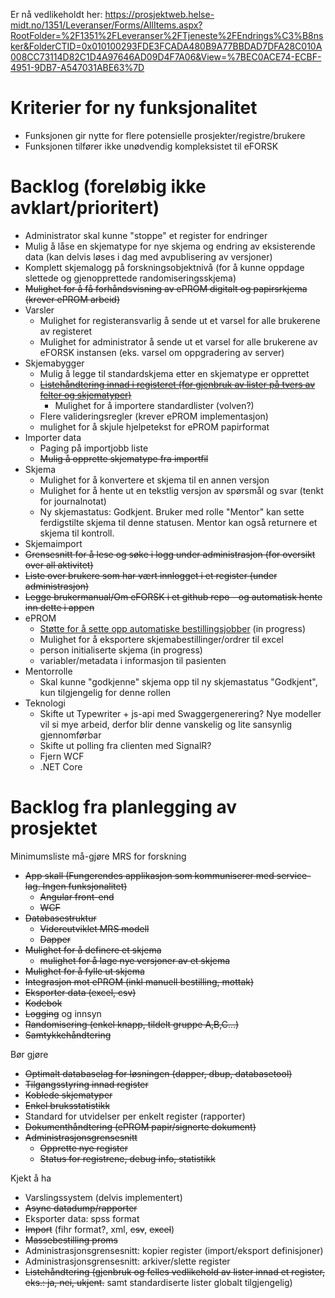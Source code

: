 Er nå vedlikeholdt her:
https://prosjektweb.helse-midt.no/1351/Leveranser/Forms/AllItems.aspx?RootFolder=%2F1351%2FLeveranser%2FTjeneste%2FEndrings%C3%B8nsker&FolderCTID=0x010100293FDE3FCADA480B9A77BBDAD7DFA28C010A008CC73114D82C1D4A97646AD09D4F7A06&View=%7BEC0ACE74-ECBF-4951-9DB7-A547031ABE63%7D

# Kriterier for ny funksjonalitet

- Funksjonen gir nytte for flere potensielle prosjekter/registre/brukere
- Funksjonen tilfører ikke unødvendig kompleksistet til eFORSK

# Backlog (foreløbig ikke avklart/prioritert)

- Administrator skal kunne "stoppe" et register for endringer
- Mulig å låse en skjematype for nye skjema og endring av eksisterende data (kan delvis løses i dag med avpublisering av versjoner)
- Komplett skjemalogg på forskningsobjektnivå (for å kunne oppdage slettede og gjenopprettede randomiseringsskjema)
- ~~Mulighet for å få forhåndsvisning av ePROM digitalt og papirsrkjema (krever ePROM arbeid)~~
- Varsler
	- Mulighet for registeransvarlig å sende ut et varsel for alle brukerene av registeret
	- Mulighet for administrator å sende ut et varsel for alle brukerene av eFORSK instansen (eks. varsel om oppgradering av server)
- Skjemabygger
	- Mulig å legge til standardskjema etter en skjematype er opprettet
	- ~~[Listehåndtering innad i registeret (for gjenbruk av lister på tvers av felter og skjematyper)](Listehåndtering)~~
		- Mulighet for å importere standardlister (volven?)
	- Flere valideringsregler (krever ePROM implementasjon)
	- mulighet for å skjule hjelpetekst for ePROM papirformat
- Importer data
	- Paging på importjobb liste
	- ~~Mulig å opprette skjematype fra importfil~~
- Skjema
	- Mulighet for å konvertere et skjema til en annen versjon
	- Mulighet for å hente ut en tekstlig versjon av spørsmål og svar (tenkt for journalnotat)
	- Ny skjemastatus: Godkjent. Bruker med rolle "Mentor" kan sette ferdigstilte skjema til denne statusen. Mentor kan også returnere et skjema til kontroll.
- Skjemaimport
- ~~Grensesnitt for å lese og søke i logg under administrasjon (for oversikt over all aktivitet)~~
- ~~Liste over brukere som har vært innlogget i et register (under administrasjon)~~
- ~~Legge brukermanual/Om eFORSK i et github repo - og automatisk hente inn dette i appen~~
- ePROM
	- [Støtte for å sette opp automatiske bestillingsjobber](ePROMautomatiskbestilling) (in progress)
	- Mulighet for å eksportere skjemabestillinger/ordrer til excel
	- person initialiserte skjema (in progress)
	- variabler/metadata i informasjon til pasienten
- Mentorrolle
	- Skal kunne "godkjenne" skjema opp til ny skjemastatus "Godkjent", kun tilgjengelig for denne rollen
- Teknologi
	- Skifte ut Typewriter + js-api med Swaggergenerering? Nye modeller vil si mye arbeid, derfor blir denne vanskelig og lite sansynlig gjennomførbar
	- Skifte ut polling fra clienten med SignalR?
	- Fjern WCF
	- .NET Core
	

# Backlog fra planlegging av prosjektet

Minimumsliste må-gjøre MRS for forskning
- ~~App skall (Fungerendes applikasjon som kommuniserer med service-lag. Ingen funksjonalitet)~~
	- ~~Angular front-end~~
	- ~~WCF~~
- ~~Databasestruktur~~
	- ~~Videreutviklet MRS modell~~
	- ~~Dapper~~
- ~~Mulighet for å definere et skjema~~
	- ~~mulighet for å lage nye versjoner av et skjema~~
- ~~Mulighet for å fylle ut skjema~~
- ~~Integrasjon mot ePROM (inkl manuell bestilling,  mottak)~~
- ~~Eksporter data (excel, csv)~~
- ~~Kodebok~~
- ~~Logging~~ og innsyn
- ~~Randomisering (enkel knapp, tildelt gruppe  A,B,C...)~~
- ~~Samtykkehåndtering~~

Bør gjøre
- ~~Optimalt databaselag for løsningen (dapper, dbup, databasetool)~~
- ~~Tilgangsstyring innad register~~
- ~~Koblede skjematyper~~
- ~~Enkel bruksstatistikk~~
- Standard for utvidelser per enkelt register (rapporter)
- ~~Dokumenthåndtering (ePROM papir/signerte dokument)~~
- ~~Administrasjonsgrensesnitt~~
	- ~~Opprette nye register~~
	- ~~Status for registrene, debug info, statistikk~~

Kjekt å ha
- Varslingssystem (delvis implementert)
- ~~Async datadump/rapporter~~
- Eksporter data: spss format
- ~~Import~~ (fihr format?, xml, ~~csv~~, ~~excel~~)
- ~~Massebestilling proms~~
- Administrasjonsgrensesnitt: kopier register (import/eksport definisjoner)
- Administrasjonsgrensesnitt: arkiver/slette register
- ~~Listehåndtering (gjenbruk og felles vedlikehold av lister innad et register, eks.: ja, nei, ukjent.~~ samt standardiserte lister globalt tilgjengelig)
